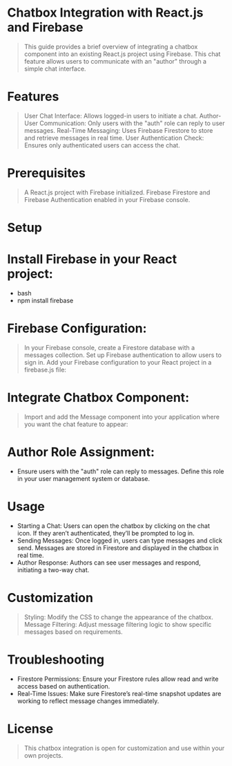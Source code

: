 # Chatbox Integration with React.js and Firebase
> This guide provides a brief overview of integrating a chatbox component into an existing React.js project using Firebase.
> This chat feature allows users to communicate with an "author" through a simple chat interface.

# Features
> User Chat Interface: Allows logged-in users to initiate a chat.
> Author-User Communication: Only users with the "auth" role can reply to user messages.
> Real-Time Messaging: Uses Firebase Firestore to store and retrieve messages in real time.
> User Authentication Check: Ensures only authenticated users can access the chat.
# Prerequisites
> A React.js project with Firebase initialized.
> Firebase Firestore and Firebase Authentication enabled in your Firebase console.
# Setup
# Install Firebase in your React project:

* bash
* npm install firebase
# Firebase Configuration:

> In your Firebase console, create a Firestore database with a messages collection.
> Set up Firebase authentication to allow users to sign in.
> Add your Firebase configuration to your React project in a firebase.js file:

# Integrate Chatbox Component:
> Import and add the Message component into your application where you want the chat feature to appear:

# Author Role Assignment:

* Ensure users with the "auth" role can reply to messages. Define this role in your user management system or database.
# Usage
* Starting a Chat: Users can open the chatbox by clicking on the chat icon. If they aren’t authenticated, they’ll be prompted to log in.
* Sending Messages: Once logged in, users can type messages and click send. Messages are stored in Firestore and displayed in the chatbox in real time.
* Author Response: Authors can see user messages and respond, initiating a two-way chat.
# Customization
> Styling: Modify the CSS to change the appearance of the chatbox.
> Message Filtering: Adjust message filtering logic to show specific messages based on requirements.
# Troubleshooting
* Firestore Permissions: Ensure your Firestore rules allow read and write access based on authentication.
* Real-Time Issues: Make sure Firestore’s real-time snapshot updates are working to reflect message changes immediately.
# License
> This chatbox integration is open for customization and use within your own projects.
